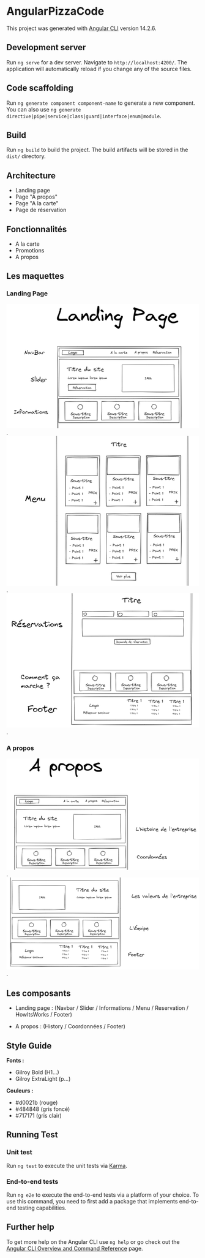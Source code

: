 # AngularPizzaCode

This project was generated with [Angular CLI](https://github.com/angular/angular-cli) version 14.2.6.

## Development server

Run `ng serve` for a dev server. Navigate to `http://localhost:4200/`. The application will automatically reload if you change any of the source files.

## Code scaffolding

Run `ng generate component component-name` to generate a new component. You can also use `ng generate directive|pipe|service|class|guard|interface|enum|module`.

## Build

Run `ng build` to build the project. The build artifacts will be stored in the `dist/` directory.


## Architecture

- Landing page
- Page "A propos"
- Page "A la carte"
- Page de réservation
## Fonctionnalités

- A la carte
- Promotions
- A propos

## Les maquettes

### Landing Page

![1](./src/assets/maquettes/landing-page/1.PNG "1").
![2](./src/assets/maquettes/landing-page/2.PNG "2").
![3](./src/assets/maquettes/landing-page/3.PNG "3").

### A propos

![1](./src/assets/maquettes/a-propos/1.PNG "1").
![2](./src/assets/maquettes/a-propos/2.PNG "2").


## Les composants 

- Landing page :
(Navbar / Slider / Informations / Menu / Reservation / HowItsWorks / Footer)

- A propos : (History / Coordonnées / Footer)






## Style Guide

**Fonts :** 
- Gilroy Bold (H1...)
- Gilroy ExtraLight (p...)

**Couleurs :**
- #d0021b (rouge)
- #484848 (gris foncé)
- #717171 (gris clair)

## Running Test

### Unit test 
Run `ng test` to execute the unit tests via [Karma](https://karma-runner.github.io).

### End-to-end tests

Run `ng e2e` to execute the end-to-end tests via a platform of your choice. To use this command, you need to first add a package that implements end-to-end testing capabilities.

## Further help

To get more help on the Angular CLI use `ng help` or go check out the [Angular CLI Overview and Command Reference](https://angular.io/cli) page.

